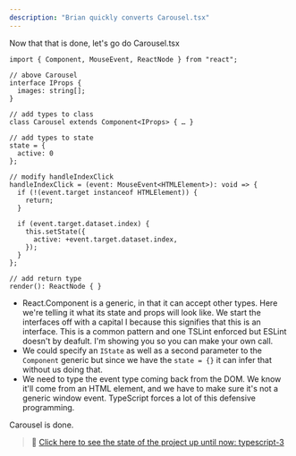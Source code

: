 ```yaml
---
description: "Brian quickly converts Carousel.tsx"
---
```


Now that that is done, let's go do Carousel.tsx

```tsx
import { Component, MouseEvent, ReactNode } from "react";

// above Carousel
interface IProps {
  images: string[];
}

// add types to class
class Carousel extends Component<IProps> { … }

// add types to state
state = {
  active: 0
};

// modify handleIndexClick
handleIndexClick = (event: MouseEvent<HTMLElement>): void => {
  if (!(event.target instanceof HTMLElement)) {
    return;
  }

  if (event.target.dataset.index) {
    this.setState({
      active: +event.target.dataset.index,
    });
  }
};

// add return type
render(): ReactNode { }
```

- React.Component is a generic, in that it can accept other types. Here we're telling it what its state and props will look like. We start the interfaces off with a capital I because this signifies that this is an interface. This is a common pattern and one TSLint enforced but ESLint doesn't by deafult. I'm showing you so you can make your own call.
- We could specify an `IState` as well as a second parameter to the `Component` generic but since we have the `state = {}` it can infer that without us doing that.
- We need to type the event type coming back from the DOM. We know it'll come from an HTML element, and we have to make sure it's not a generic window event. TypeScript forces a lot of this defensive programming.

Carousel is done.

> 🏁 [Click here to see the state of the project up until now: typescript-3][step]

[step]: https://github.com/btholt/citr-v7-project/tree/master/typescript-3
